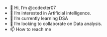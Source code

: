 - 👋 Hi, I’m @codexter07
- 👀 I’m interested in Artificial intelligence.
- 🌱 I’m currently learning DSA
- 💞️ I’m looking to collaborate on Data analysis.
- 📫 How to reach me 

<!---
codexter07/codexter07 is a ✨ special ✨ repository because its `README.md` (this file) appears on your GitHub profile.
You can click the Preview link to take a look at your changes.
--->
